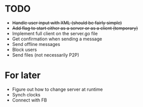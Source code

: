 # TODO
- <del>Handle user input with XML (should be fairly simple)</del>
- <del>Add flag to start either as a server or as a client (temporary)</del>
- Implement full client on the server.go file
- Get confirmation when sending a message
- Send offline messages
- Block users
- Send files (not necessarily P2P)

# For later
- Figure out how to change server at runtime
- Synch clocks
- Connect with FB